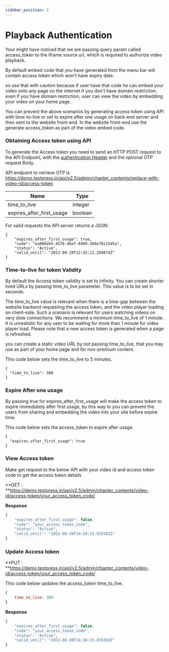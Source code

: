 ```yaml
---
sidebar_position: 2
---
```


# Playback Authentication

Your might have noticed that we are passing query param called access_token to the iframe source url, which is required to authorize video playback. 

By default embed code that you have generated from the menu bar will contain access token which won't have expiry date. 

so use that with caution because if user have that code he can embed your video onto any page on the internet if you don't have domain restriction. even if you have domain restriction, user can view the video by embedding your video on your home page.

You can prevent the above scenarios by generating access token using API with time-to-live or set to expire after one usage on back-end server and then sent to the website front-end. In the website front-end use the generate access_token as part of the video embed code.


### Obtaining Access token using API

To generate the Access token you need to send an HTTP POST request to the API Endpoint, with the [authentication Header](../intro.md) and the optional OTP request Body.

API endpoint to retrieve OTP is https://demo.testpress.in/api/v2.5/admin/chapter_contents/replace-with-video-id/access-token


| Name                            | Type         
| -----------                     | -----------  |
| time_to_live                    | integer      | 
| expires_after_first_usage       | boolean      | 


For valid requests the API server returns a JSON:

```
{
    "expires_after_first_usage": true,
    "code": "ea806eb5-4576-4bef-8489-204e78115d5a",
    "status": "Active",
    "valid_until": "2022-08-29T12:43:11.288874Z"
}
```


### Time-to-live for token Validity

By default the Access token validity is set to infinity. You can create shorter lived URLs by passing time_to_live parameter. This value is to be set in seconds.

The time_to_live value is relevant when there is a time-gap between the website backend requesting the access token, and the video player loading on client-side. Such a scenario is relevant for users watching videos on very slow connections. We recommend a minimum time_to_live of 1 minute. It is unrealistic for any user to be waiting for more than 1 minute for video player load. Please note that a new access token is generated when a page is refreshed.

you can create a static video URL by not passing time_to_live, that you may use as part of your home page and for non-premium content.

This code below sets the time_to_live to 5 minutes.

```
{
  "time_to_live": 300
}
```


### Expire After one usage

By passing true for expires_after_first_usage will make the access token to expire immediately after first usage, by this way to you can prevent the users from sharing and embedding the video into your site before expire time.  

This code below sets the access_token to expire after usage.
```
{
  "expires_after_first_usage": true
}
```


### View Access token 

Make get request to the below API with your video id and access token code to get the access token details

**GET : **https://demo.testpress.in/api/v2.5/admin/chapter_contents/video-id/access-token/your_access_token_code/


**Response**
```js
{
    "expires_after_first_usage": false,
    "code": "your_access_token_code",
    "status": "Active",
    "valid_until": "2022-08-30T14:24:23.835382Z"
}
```


### Update Access token 

**PUT : **https://demo.testpress.in/api/v2.5/admin/chapter_contents/video-id/access-token/your_access_token_code/

This code below updates the access_token time_to_live.

```js
{
    time_to_live: 300
}
```

**Response**
```js
{
    "expires_after_first_usage": false,
    "code": "your_access_token_code",
    "status": "Active",
    "valid_until": "2022-08-30T14:24:23.835382Z"
}
```

